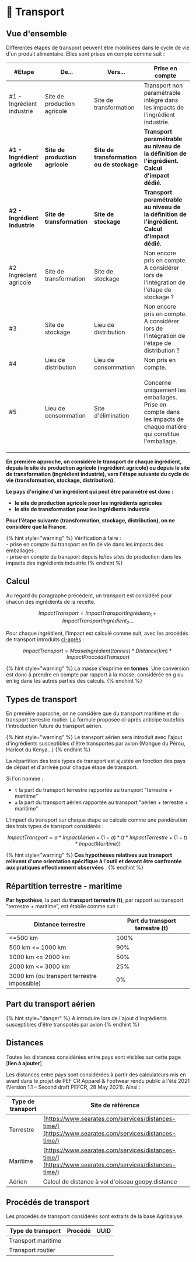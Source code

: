 # 🚛 Transport

## Vue d'ensemble

Différentes étapes de transport peuvent être mobilisées dans le cycle de vie d'un produit alimentaire. Elles sont prises en compte comme suit :&#x20;

| #Etape                           | De...                           | Vers...                                   | Prise en compte                                                                                                             |
| -------------------------------- | ------------------------------- | ----------------------------------------- | --------------------------------------------------------------------------------------------------------------------------- |
| #1 - Ingrédient industrie        | Site de production agricole     | Site de transformation                    | Transport non paramétrable intégré dans les impacts de l'ingrédient industrie.                                              |
| **#1 - Ingrédient agricole**     | **Site de production agricole** | **Site de transformation ou de stockage** | **Transport paramétrable au niveau de la définition de l'ingrédient. Calcul d'impact dédié.**                               |
| **#2 - Ingrédient industrie**    | **Site de transformation**      | **Site de stockage**                      | **Transport paramétrable au niveau de la définition de l'ingrédient. Calcul d'impact dédié.**                               |
| <p>#2<br>Ingrédient agricole</p> | Site de transformation          | Site de stockage                          | Non encore pris en compte. A considérer lors de l'intégration de l'étape de stockage ?                                      |
| #3                               | Site de stockage                | Lieu de distribution                      | Non encore pris en compte. A considérer lors de l'intégration de l'étape de distribution ?                                  |
| #4                               | Lieu de distribution            | Lieu de consommation                      | Non pris en compte.                                                                                                         |
| #5                               | Lieu de consommation            | Site d'élimination                        | <p>Concerne uniquement les emballages.<br>Prise en compte dans les impacts de chaque matière qui constitue l'emballage.</p> |

**En première approche, on considère le transport de chaque ingrédient, depuis le site de production agricole (ingrédient agricole) ou depuis le site de transformation (ingrédient industrie), vers l'étape suivante du cycle de vie (transformation, stockage, distribution).**

**Le pays d'origine d'un ingrédient qui peut être paramétré est donc :**&#x20;

* **le site de production agricole pour les ingrédients agricoles**
* **le site de transformation pour les ingrédients industrie**

**Pour l'étape suivante (transformation, stockage, distribution), on ne considère que la France**.

{% hint style="warning" %}
Vérification à faire : \
\- prise en compte du transport en fin de vie dans les impacts des emballages ;\
\- prise en compte du transport depuis le/les sites de production dans les impacts des ingrédients industrie
{% endhint %}

## Calcul

Au regard du paragraphe précédent, un transport est considéré pour chacun des ingrédients de la recette.

$$
ImpactTransport = ImpactTransportIngrédient_1 + ImpactTransportIngrédient_2 ...
$$

Pour chaque ingrédient, l'impact est calculé comme suit, avec les procédés de transport introduits [ci-après](transport.md#undefined) :&#x20;

$$
ImpactTransport = MasseIngrédient (tonnes) * Distance (km) *  ImpactProccédéTransport
$$

{% hint style="warning" %}
La masse s'exprime en **tonnes**. Une conversion est donc à prendre en compte par rapport à la masse, considérée en g ou en kg dans les autres parties des calculs.&#x20;
{% endhint %}

## Types de transport

En première approche, on ne considère que du transport maritime et du transport terrestre routier. La formule proposée ci-après anticipe toutefois l'introduction future du transport aérien.

{% hint style="warning" %}
Le transport aérien sera introduit avec l'ajout d'ingrédients susceptibles d'être transportés par avion (Mangue du Pérou, Haricot du Kenya...)
{% endhint %}

La répartition des trois types de transport est ajustée en fonction des pays de départ et d'arrivée pour chaque étape de transport.

Si l'on nomme :

* `t` la part du transport terrestre rapportée au transport "terrestre + maritime"
* `a` la part du transport aérien rapportée au transport "aérien + terrestre + maritime"

L'impact du transport sur chaque étape se calcule comme une pondération des trois types de transport considérés :&#x20;

$$
ImpactTransport = a*ImpactAérien + (1-a)*(t*ImpactTerrestre+(1-t)*ImpactMaritime))
$$

{% hint style="warning" %}
**Ces hypothèses relatives aux transport relèvent d'une orientation spécifique à l'outil et devant être confrontée aux pratiques effectivement observées** .
{% endhint %}

## Répartition terrestre - maritime

**Par hypothèse**, la part du **transport terrestre (t)**, par rapport au transport "terrestre + maritime", est établie comme suit :&#x20;

| Distance terrestre                          | Part du transport terrestre (t) |
| ------------------------------------------- | ------------------------------- |
| <=500 km                                    | 100%                            |
| 500 km <= 1000 km                           | 90%                             |
| 1000 km <= 2000 km                          | 50%                             |
| 2000 km <= 3000 km                          | 25%                             |
| 3000 km (ou transport terrestre impossible) | 0%                              |

## Part du transport aérien

{% hint style="danger" %}
A introduire lors de l'ajout d'ingrédients susceptibles d'être transpotés par avion
{% endhint %}

## Distances

Toutes les distances considérées entre pays sont visibles sur cette page \[**lien à ajouter**]

Les distances entre pays sont considérées à partir des calculateurs mis en avant dans le projet de PEF CR Apparel & Footwear rendu public à l'été 2021 (Version 1.1 – Second draft PEFCR, 28 May 2021). Ainsi :

| Type de transport | Site de référence                                                                                        |
| ----------------- | -------------------------------------------------------------------------------------------------------- |
| Terrestre         | ​[https://www.searates.com/services/distances-time/](https://www.searates.com/services/distances-time/)​ |
| Maritime          | ​[https://www.searates.com/services/distances-time/](https://www.searates.com/services/distances-time/)​ |
| Aérien            | Calcul de distance à vol d'oiseau geopy.distance                                                         |

## Procédés de transport

Les procédés de transport considérés sont extraits de la base Agribalyse.&#x20;

| Type de transport  | Procédé | UUID |
| ------------------ | ------- | ---- |
| Transport maritime |         |      |
| Transport routier  |         |      |







